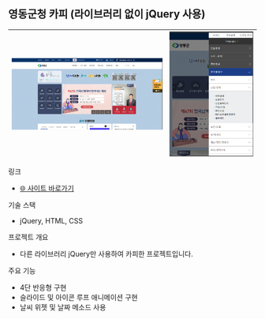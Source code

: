 ## 영동군청 카피 (라이브러리 없이 jQuery 사용)

![image.png](../../../img/image%2010.png) | ![image.png](../../../img/image%2011.png)
--|--|

링크

- [🌐 사이트 바로가기](https://tony96kimsh.github.io/tony96kimsh/01_mtt/list/yd)

기술 스택

- jQuery, HTML, CSS

프로젝트 개요

- 다른 라이브러리 jQuery만 사용하여 카피한 프로젝트입니다.

주요 기능 

- 4단 반응형 구현
- 슬라이드 및 아이콘 루프 애니메이션 구현
- 날씨 위젯 및 날짜 메소드 사용
